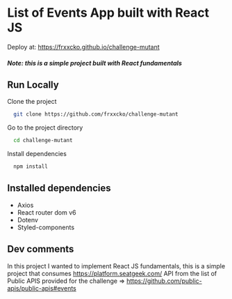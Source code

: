 # List of Events App built with React JS 

Deploy at: https://frxxcko.github.io/challenge-mutant

##### Note: this is a simple project built with React fundamentals
## Run Locally

Clone the project

```bash
  git clone https://github.com/frxxcko/challenge-mutant
```

Go to the project directory

```bash
  cd challenge-mutant
```

Install dependencies

```bash
  npm install
```

## Installed dependencies

- Axios
- React router dom v6
- Dotenv
- Styled-components

## Dev comments

In this project I wanted to implement React JS fundamentals, this is a simple project that consumes https://platform.seatgeek.com/ API from the list of Public APIS provided for the challenge => https://github.com/public-apis/public-apis#events
